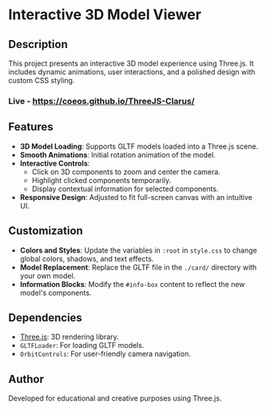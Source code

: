 
# Interactive 3D Model Viewer

## Description
This project presents an interactive 3D model experience using Three.js. It includes dynamic animations, user interactions, and a polished design with custom CSS styling.
### Live - https://coeos.github.io/ThreeJS-Clarus/ 

## Features
- **3D Model Loading**: Supports GLTF models loaded into a Three.js scene.
- **Smooth Animations**: Initial rotation animation of the model.
- **Interactive Controls**: 
  - Click on 3D components to zoom and center the camera.
  - Highlight clicked components temporarily.
  - Display contextual information for selected components.
- **Responsive Design**: Adjusted to fit full-screen canvas with an intuitive UI.


## Customization
- **Colors and Styles**: Update the variables in `:root` in `style.css` to change global colors, shadows, and text effects.
- **Model Replacement**: Replace the GLTF file in the `./card/` directory with your own model.
- **Information Blocks**: Modify the `#info-box` content to reflect the new model's components.

## Dependencies
- [Three.js](https://threejs.org/): 3D rendering library.
- `GLTFLoader`: For loading GLTF models.
- `OrbitControls`: For user-friendly camera navigation.


## Author
Developed for educational and creative purposes using Three.js.
